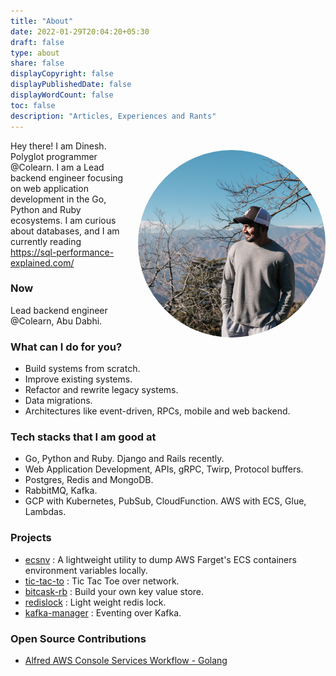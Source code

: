 ```yaml
---
title: "About"
date: 2022-01-29T20:04:20+05:30
draft: false
type: about
share: false
displayCopyright: false
displayPublishedDate: false
displayWordCount: false
toc: false
description: "Articles, Experiences and Rants"
---
```


<img src="featured.JPG" style="margin: 15px 0px 0px 15px; float: right; border-radius: 50%;" width="300" height="300" alt="dp"/>

Hey there!
I am Dinesh.
Polyglot programmer @Colearn.
I am a Lead backend engineer focusing on web application development in the Go, Python and Ruby ecosystems.
I am curious about databases, and I am currently reading <https://sql-performance-explained.com/>

### Now

Lead backend engineer @Colearn, Abu Dabhi.

### What can I do for you?

- Build systems from scratch.
- Improve existing systems.
- Refactor and rewrite legacy systems.
- Data migrations.
- Architectures like event-driven, RPCs, mobile and web backend.

### Tech stacks that I am good at

- Go, Python and Ruby. Django and Rails recently.
- Web Application Development, APIs, gRPC, Twirp, Protocol buffers.
- Postgres, Redis and MongoDB.
- RabbitMQ, Kafka.
- GCP with Kubernetes, PubSub, CloudFunction. AWS with ECS, Glue, Lambdas.

### Projects

- [ecsnv](https://github.com/dineshgowda24/ecsnv) :  A lightweight utility to dump AWS Farget's ECS containers environment variables locally.
- [tic-tac-to](https://github.com/dineshgowda24/tic-tac-toe) : Tic Tac Toe over network.
- [bitcask-rb](https://github.com/dineshgowda24/bitcask-rb) : Build your own key value store.
- [redislock](https://github.com/dineshgowda24/redislock) : Light weight redis lock.
- [kafka-manager](https://github.com/dineshgowda24/kafka_manager) : Eventing over Kafka.

### Open Source Contributions

- [Alfred AWS Console Services Workflow - Golang](https://github.com/rkoval/alfred-aws-console-services-workflow)
